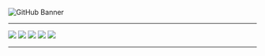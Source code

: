<!-- Banner -->
<p align="center">
  
![GitHub Banner](https://user-images.githubusercontent.com/124378648/230798080-4f13aaa4-2d6c-4018-aa9d-8e08424eb6c6.gif)
  </p>
  
---

<!-- Icons section -->  
  <a href="mailto:l.coldridge@googlemail.com?
           subject=subject text">
    <img src="https://user-images.githubusercontent.com/124378648/230801797-4ec7723f-41e1-428f-af88-cc352eb97750.png"></a> [<img src="https://user-images.githubusercontent.com/124378648/230801176-ca2ff105-c6ad-4caa-8c34-f06819d6d637.png">](https://www.google.co.uk/maps/place/Northampton/@52.2397844,-0.8803981,12z/data=!3m1!4b1!4m6!3m5!1s0x487704236e4aa273:0xcdf495d0d9e86209!8m2!3d52.237065!4d-0.8944421!16zL20vMGgzMF8) [<img src="https://user-images.githubusercontent.com/124378648/230803952-27e23431-4971-489a-9920-6bb79ef2f4fe.png">](https://www.linkedin.com/in/lucy-coldridge) [<img src="https://user-images.githubusercontent.com/124378648/230806273-7b9805f2-d790-4722-aaaf-b65de5303a2d.png">](https://github.com/LColdridge/LColdridge/blob/main/Lucy%20Coldridge%20CV%20PDF.pdf) [<img src="https://user-images.githubusercontent.com/124378648/230806519-9e3ad8a0-fffc-4611-8b08-1acc5154a106.png">](https://github.com/LColdridge/Dashboards_Gallery/blob/main/README.md)

--- 





  




